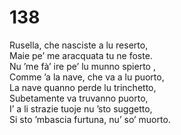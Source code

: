 # 138
  
Rusella, che nasciste a lu reserto,  
Maie pe’ me aracquata tu ne foste.  
Nu ’me fà’ ire pe’ lu munno spierto ,  
Comme ’a la nave, che va a lu puorto,  
La nave quanno perde lu trinchetto,  
Subetamente va truvanno puorto,  
I’ a li strazie tuoje nu ’sto suggetto,  
Si sto ’mbascia furtuna, nu’ so’ muorto.
